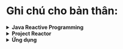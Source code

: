 # Ghi chú cho bản thân:

<details>
<summary><strong>Java Reactive Programming</strong></summary>

- <details>
  <summary>
      <b>Một số hiểu sai</b>
  </summary>

  - Reactive Programming không nhất thiết phải có **Asynchronous**, chúng ta có thể code **Synchronous**.

  </details>

- <details>
    <summary>
        <b>Use case</b>
    </summary>

  - **User events**: Đặc biệt là khi làm việc với các tác vụ bên phía UI, Front End. Khi user thực hiện một sự kiện
    nào đó thì cần thực hiện một **hành động** tương ứng cho sự kiện đấy.

  - **IO resposne**: Khi user thực hiện một input gì đấy chẳng hạn đọc file, sẽ có một luồng input diễn ra và sau khi
  đọc xong, cần thực hiện một **hành động** nào đó.
  </details>

- <details>
  <summary>
  <b>Tại sao lại cần quan tâm?</b>
  </summary>

  - <details>
    <summary><b>Câu hỏi</b></summary>

    Tại sao chúng ta lại phải quan tâm các vấn đề ở phần **Use case** khi mà đó là các việc xảy ra ở UI trong khi Java
    là ngôn ngữ được thực hiện đa số ở server-side?
    Quá trình hoạt động chủ yếu của server side là:

    - Nhận request đến.
    - Server thực hiện một số tác vụ.
    - Response dữ liệu.

    Trông có vẻ là **synchronous**? Chúng ta không bỏ ngang và làm một tác vụ gì khác, thế tại sao ta - developer
    back-end phải quan tâm đến reactive programming? Về cơ bản request phải **chờ request thực hiện xong** thì mới trả về client, đó là đặc trưng cơ bản của **HTTP**.
    </details>

  - <details>
    <summary><b>Yêu cầu của ứng dụng hiện đại</b></summary>
      Các ứng dụng hiện đại yêu cầu đến các vấn đề sau:

    - **High data scale** - dữ liệu truyền tải lớn.
    - **High usage scale** - số lượng người dùng lớn.
    - **Cloud based costs** - với sự bùng nổ của các giải pháp đám mây, hiện nay chúng ta thường thuê một dịch vụ
    lưu trữ bên thứ ba nên sẽ quan tâm đến vấn đề truyền tải hơn để tiết kiệm chi phí.
    </details>

  - <details>
     <summary>
      <b>Xem xét ví dụ & nhận ra vấn đề</b>
     </summary>

    **Ví dụ 1:** Vấn đề gì với đoạn code dưới đây?

    ```java
    @GetMapping("/users/{userId}")
     public User getUserDetails(@PathVariable String userId) {
         User user = userService.getUser(userId);
         UserPreferences prefs = userPreferencesService.getPreferences (userId);
         user.setPreferences (prefs);
         return user;
     }
    ```

    Đoạn code trên thực hiện hai thao tác:

    - a. Lấy user từ **User Service**.
    - b. Lấy user preferences từ **User Preferences Service**.

    Ta thấy hai thao tác này đang block lẫn nhau, thao tác `a.` cần phải diễn ra trước sau đó đến thao tác `b.` trong
    khi trên thực tế, hai thao tác này không hề phụ thuộc lẫn nhau => **Unnecessarily sequential**

    **Ví dụ 2:** Sơ đồ dưới đây thể hiện hoạt động của web server một cách khái quát nhất:
    ![example](images/Screenshot%202024-08-07%20192144.png)

    Về cơ bản thì:

    - Khi web server nhận được request, nó thêm một thread mới để handle request đó.
    - Sau đó một thread mới đến trong khi thread trước đó vẫn đang xử lí, web server sẽ spawn thêm một thread mới.
    - Nghĩa là, **một thread xử lí càng lâu** sẽ khiến cho **server có nhiều thread cùng tồn tại**.

    Ta thấy được đến một lúc nào đó, số lượng thread sẽ đạt giới hạn và server sẽ không thể spawn thêm thread mới => **Idling threads**
    </details>

  - <details>
    <summary>
    <b>Cách giải quyết - Old Concurrency APIs</b>
    </summary>

    Ta sử dụng các **Concurrency APIs** để giải quyết. Cụ thể là ta sẽ dùng hai class **Future** và **CompletableFuture** đã có từ Java 8:

    ```java
     CompletableFuture<User> userAsync = CompletetableFuture
         .supplyAsync(() => userService.getUser(userId));
    ```

    Vấn đề là khi chúng ta sử dụng nó trong SpringBoot sẽ khiến code của chúng ta trông rất lộn xộn như sau:

    ```java
    @GetMapping("/users/{userId}")
    public User getUserDetails(@PathVariable String userId) {
        CompletetableFuture<User> userAsync = CompletetableFuture.supplyAsync(() => userService.getUser(userId))
        CompletetableFuture<UserPreferences> userPreferencesAsync = CompletetableFuture.supplyAsync(() => userPreferencesService.getPreferences(userId))
        CompletetableFuture<Void> bothFutures = CompletetableFuture.allOf(userAsync, userPreferencesAsync)
        bothFutures.join()
        User user = userAsync.join();
        UserPreferences prefs = userPreferencesAsync.join();
        user.setPreferences(prefs);
        return user;
    }
    ```

    Ngoài ra, chúng ta cần phải thực hiện **tất cả các bước trên** chỉ để **hai tác vụ** được chạy **đồng thời**.

    Việc gọi hàm `userAsync.join()` vẫn sẽ khiến thread bị block, thread này vẫn cần phải **chờ cả hai tác vụ hoàn
    thành** thì sau đó mới return, bởi vì endpoint này return về **Object User**, thế nên thread phải đợi cả hai tác
    vụ trên hoàn thành để lấy được đầy đủ thông tin của User.

    Cách tiếp cận này **cải thiện** được việc hai tác vụ bây giờ sẽ **chạy song song** chứ không còn **chạy tuần tự**.
    Thế nhưng **thread vẫn bị block**.

    **Vấn đề tồn đọng**:

    1. Dev phải làm quá nhiều thứ.
    2. Error handling rất khó và lộn xộn.
    3. Về cơ bản vẫn là "tuần tự".

    **=> Cần giải pháp tốt hơn.**
    </details>

  - <details>
    <summary>
    <b>Cách giải quyết - Reactive Programming</b>
    </summary>

    Với việc sử dụng **Reactive Programming** chúng ta sẽ code như sau:

    ```java
     @GetMapping("/users/{userId}")
     public Mono<User> getUserDetails(@PathVariable String userId) {
         return userService.getUser(userId)
             .zipWith(userPreferencesService.getPreferences(userId))
                 .map(tuple -> {
                     User user = tuple.getT1();
                     user.setUserPreferences(tuple.getT2());
                     return user;
                 });
     }
    ```

    Sự khác biệt ở đây là gì?
    
    1. Code dễ đọc hơn trước đó.
    2. Dễ dàng thấy return type của method bây giờ không còn là `User` nữa mà được bọc trong một class `Mono<User>`. Việc bọc đối tượng User này trong một lớp `Mono` sẽ cho phép controller return mà **không bị block thread**.

    Reactive programming trong Spring WebFlux sử dụng non-blocking I/O và một mô hình lập trình bất đồng bộ để xử lý các yêu cầu. Điều này có nghĩa là khi một yêu cầu đến và yêu cầu dữ liệu (ví dụ: từ cơ sở dữ liệu), hệ thống sẽ không block thread để chờ dữ liệu đó. Thay vào đó, thread sẽ được giải phóng để làm việc khác, và khi dữ liệu sẵn sàng, một thread khác sẽ xử lý phần tiếp theo của pipeline.
    </details>

 ### Lưu ý về Reactive Programming:
 Khi nói về **Reactive Programming**:

 - Thay đổi cách chúng ta nghĩ về **flow**.
 - Thay đổi cách chúng ta nghĩ về **data**.
 - Tương thích Java thông qua `Flow` interface từ Java 9.
 - Không phù hợp với các dự án nhỏ.

 Để sử dụng Reactive, chúng ta cần có hiểu biết về **Collection Stream**.

 > **Java Stream Refresh**:
 > - Là một chuỗi các data.
 > - Chúng ta tập trung vào tính toán.
 > - Không quan tâm đến cách mà dữ liệu được lưu trữ trong một stream.
 > - Internal Iteration, chúng ta không chủ động thực hiện loop qua data.
 > - Một số operator phổ biến trong Stream: `map`, `filter`, `flatMap`, `findFirst`, ...

 ### Ý tưởng nền tảng:
 Có thể nói, Reactive chính là sự kết hợp của hai Design Pattern nổi tiếng khác là _Iterator Pattern_ và _Observer Pattern_:
 - Với Iterator Pattern ta có đoạn code như sau: 
    ```java
      myList.forEach(element -> System.out.println(element))
    ```
 - Với Observer Pattern ta có đoạn code như sau:
    ```java
      eventChannel.addObserver(event -> System.out.println(event))
    ```
 - Điểm khác biệt ở đây chỉ là **bên nào control** việc push data? Đối với *Iterator* thì đó là chính chúng ta, còn đối với *Observer* thì đó là Event hay Publisher.
 - Reactive là một "nỗ lực" để kết hợp hai hàm trên, một thứ gì đó tương tự thế này:
    ```java
      eventChannel
        .forEach(event -> event != null)
        .addOserver(event -> System.out.println(event))
    ```

 ### Khái niệm:
 Có thể giới thiệu ngắn ngọn Reactive = Asynchronous + Non-Blocking I/O (NIO), có nghĩa là một chương trình được gọi là Reactive nó sẽ đảm bảo được 2 yếu tố là Asynchronous (xử lý bất đồng bộ) và Non-Blocking I/O.

 Bằng cách viết những đoạn mã asynchronous và non-blocking, chương trình sẽ cho phép switch qua các tách vụ khác mà đang sử dụng cùng một I/O resource, và có thể quay lại sử lý tiếp khi tác vụ đó hoàn thành. Do đó với reactive programing chương trình có thể sử lý nhiều request hơn trên cùng một tài nguyên hệ thống.

 Reactive và non-blocking nhìn chung thì không làm cho ứng dụng chạy nhanh hơn. Lợi ích mà nó được kỳ vọng là ứng dụng chịu tải được tốt hơn mà chỉ yêu cầu ít tài nguyên hơn.

 ### Data Stream:
 Mỗi Stream sẽ emit ra ba thứ là: giá trị trả về (`return data`), lỗi (`error`) hoặc một tín hiệu hoàn thành (`completed signal`) nếu trong trường hợp ta không quan tâm tới giá trị trả về. Và cũng giống như Stream API trong Java 8, reactive stream sẽ không làm gì (không hoạt động) cho tới khi ta subscribe (lắng nghe) chúng. Hãy luôn ghi nhớ rằng: Không có gì xảy ra cho đến khi subscribe.

 Với mỗi loại emit, Stream sẽ định nghĩa từng function để xử lý, một function để hứng `return data` , một function khác xử lý `error` , và một function nữa để nhận `completed signal`. Việc lắng nghe Stream được gọi là **Subscribe**, các function được gọi là **Observers** , và **Subject** được quan sát ở đây là một Stream.

 Đặc điểm của mỗi Stream đó là Immutability (bất biến), muốn xử lý hoặc thay đổi dữ liệu trong Steam ta luôn phải tạo một Stream mới từ Stream gốc bằng các function như `filter`, `map`, `reduce`

 Ngoài ra với Reactive chúng ta cũng có thể gộp nhiều Stream thành một bằng các function như `merge`, `concat` hay `zip`

 ![images](images/1_pUwd-zd-p-nsgncT9VtVxw.webp)
  
 ### Event Loop:
 Event Loop thực tế là một vòng lặp vô tận, để lắng nghe và xử lý những event từ event queue một cách tuần tự, và sẽ trả về ngay lập tức sau khi nó đăng ký một call back tương ứng với event đó. Call back sẽ được kích hoạt (trigger) khi dữ liệu được trả về từ một resource (DB, file hay network call) hay từ một error đã xảy ra.

 ![images](images/1_HL0OUQZDd7dTowKgC1Tlhg.webp)
  
 Event loop thông thường sẽ được chạy trên duy nhất 1 thread, tuy nhiên để sử dụng hiệu quả số lượng CPU Core những Servlet containers hỗ trợ Reactive như Netty sẽ quản lý Event Loop thông qua một Event Loop Group, mỗi Event Loop sẽ chạy trên 1 thread trên từng CPU Core riêng biệt, và số lượng Event Loop sẽ không được nhiều hơn số CPU Cores hiện có của nền tảng phần cứng nó đang chạy.
</details>

<details>
<summary><strong>Project Reactor</strong></summary>

Trong hệ sinh thái của JVM để đạt được reactive programming, một dự án (project) đã được ra đời, đó chính là Project Reactor và hạt nhân (core) của project chính là reactor-core. Nó cung cấp cho chúng ta những bộ thư viện để giúp lập trình viên dễ dàng thao tác và xử lý Data Stream trong Reactive.

Đặc điểm chính của Reactor đó là cung cấp hai loại kiểu dữ liệu (data type) của luồng dữ liệu (Publisher) đó là **Flux** và **Mono**.

- <details>
    <summary><strong>Flux</strong></summary>

    Là một Stream có thể phát ra **0..n** phần tử, có thể hình dung nó là một List dữ liệu. Ví dụ tạo đơn giản:
    ```java
      Flux<Integer> just = Flux.just(1,2,3,4);
    ```
    Và cũng giống như khái niệm về Reactive, có 3 tín hiệu mà Flux emit ra để Subscribe có thể nhận được đó là **onNext()** để hứng return data, **onComplete()** để nhận tín hiệu Stream hoàn thành và **onError()** để nhận giá trị lỗi trả về.
    ![images](images/1_XgAROAi1ygGZZ6CPs6WWtQ.webp)
  </details>

- <details>
    <summary><strong>Mono</strong></summary>

    Là một Stream có thể phát ra **0..1** phần tử. Nó hoạt động gần giống như Flux, chỉ là bị giới hạn không quá một phần tử hoặc không có phần tử nào (rỗng) . Ví dụ:
    ```java
      Mono<String> just = Mono.just("ABC"); // Mono với 1 phần tử
      Mono<Void> just = Mono.empty(); // Mono với 0 phần tử (rỗng)
    ```
    Cũng giống như Flux, Mono cung cấp 3 function **onNext()**, **onComplete()** và **onError()** để Subscribe thao tác với dữ liệu được trả về.

    Mono cũng có thể truyển đổi thành một Flux, ví dụ 2 hoặc nhiều Mono có thể gộp thành một Flux bằng cách sử dụng function **concatWith()**, ví dụ `Mono#concatWith(Publisher)` sẽ trả về một Flux. Hay sử dụng `Mono#then(Mono)` để trả về một Mono khác với mục đích kết thúc một Stream mà không quan tâm tới dữ liệu của Mono gốc. Điểm khác nhau giữa `Mono#then` và `Mono#map` đó là `then` hoạt động dựa trên tính hiệu `onComplete` mặc dù Mono gốc có thể empty, trong khi map hay `flatmap` chỉ hoạt động dựa trên tín hiệu `onNext` , có nghĩa là chỉ hoạt động khi Mono gốc có dữ liệu trả về (not empty).
    ![images](images/1_WJvkUizS7HLzlN8L-jpsSA.webp)
  </details>

- <details>
    <summary><strong>Subscribe</strong></summary>

    Như đã nói bên trên rằng **“không có gì xảy ra cho đến khi subscribe”**, các Stream như Mono hay Flux sẽ không hành động gì cả cho tới khi nó được Observer hay Subcriber (lắng nghe). Do vậy trong Reactor có cung cấp một function **subscribe()** để thực hiện lắng nghe Stream.
    Ví dụ để subcribe một Flux với basic method không có đối số (arguments)
    ```java
    Flux<Integer> ints = Flux.range(1, 3); //Tạo một Flux với 3 phần tử từ 1->3
    ints.subscribe(); // Thực hiện lắng nghe trên Flux vừa tạo
    ```
    Với ví dụ trên thì sẽ không có out-put nào tạo ra, để có thể bắt (catch) được các out-put thì ta sẽ truyền một đối số là `Consumer` vào **subscribe()** ví dụ:
    ```java
    Flux<Integer> ints = Flux.range(1, 3); 
    ints.subscribe(i -> System.out.println(i)); // subcribe Flux và in ra dữ liệu trả về của nó
    ```
    Output:
    ```java
    1
    2
    3
    ```
    #### Error Event
    Một lỗi có thể được sử lý ngay trong subcribe (error handler) như ví dụ sau:
    ```java
    Flux<Integer> ints = Flux.range(1, 6) //(1)
      .map(i -> { // (2)
        if (i <= 3) {
           return i;
        }
        throw new RuntimeException("Got to 4"); 
      });
    ints.subscribe(i -> System.out.println(i), //(3)
      error -> System.err.println("Error: " + error)); //(4)
    ```
    >- (1) Tạo một Stream Flux có 4 phần tử từ 1-> 6
    >- (2) Map lại Stream hiện tại ra một Steam mới mà chỉ được phép có 3 phần tử từ 1->3 nếu lớn hơn sẽ throw ra một Exception
    >- (3) Print ra dữ liệu output của Stream mới được tạo
    >- (4) sử dụng consumer là error để kết thúc Stream và out-put ra lỗi nếu có
    Output:
    ```java
    1
    2
    3
    Error: java.lang.RuntimeException: Got to 4
    ```
    #### Completed Event
    Nếu có một `error` được `throw` ra thì Stream sẽ dừng lại (completed) ngay lập tức. Nếu không có lỗi xảy ra thì ta có thể tạo một event completed khi Stream kết thúc như ví dụ:
    ```java
    Flux<Integer> ints = Flux.range(1, 4); //(1)
    ints.subscribe(i -> System.out.println(i), //(2)
      error -> System.err.println("Error " + error), //(3)
      () -> System.out.println("Done")); (4)
    ```
    >- (1) Tạo một Stream Flux có 4 phần tử từ 1-> 4
    >- (2) Print ra dữ liệu output của Stream
    >- (3) Sử dụng consumer là error để completed Stream và out-put ra lỗi nếu có
    >- (4) Sử dụng consumer là () để completed Stream và out-put ra event complete
    Output:
    ```java
    1
    2
    3
    4
    Done
    ```
    Subscribe có thể yêu cầu một hành động nào đó, ví dụ như yêu cầu số lượng dữ liệu được emit ra trước khi Steam được complete bằng cách sử dụng `sub` , ví dụ:
    ```java
    Flux<Integer> ints = Flux.range(1, 4);
    ints.subscribe(i -> System.out.println(i),
      error -> System.err.println("Error " + error),
      () -> System.out.println("Done"),
      sub -> sub.request(10));
    ```
    Stream trên sẽ bị treo (hangs) vĩnh viễn (không bao giờ completed) trừ khi Stream được cancel, bởi vì Subscribe đã yêu cầu chỉ completed cho tới khi nhận được đủ 10 phần tử.
    Output: Event “Done” sẽ không bao giờ được output ra.
    ```java
    1
    2
    3
    4
    ```
    #### Cancel Event
    Function Subscribe trả về một kiểu dữ liệu là `Disposable` và `Disposable Interface` có cung cấp một method là **dispose()** để giúp một Stream có thể bị hủy bỏ (cancel) ví dụ:
    ```java
    Flux.just(1,2,3).subscribe().dispose();
    ```
    Stream sẽ ngay lập tức bị cancel ngay sau khi nó được Subscribe
  </details>
</details>

<details>
<summary><strong>Ứng dụng</strong></summary>

#### Block một Flux
Để collect một `Flux<Integer>` thành một `List<Intetger>`, ta cần phải **block** nó, cách tiếp cận đơn giản nhất là sử dụng `Flux#toStream()`, hàm này sẽ **block thread** vì ta phải đợi cho Flux này `emmit` **toàn bộ dữ liệu**, sau đó mới tiến hành convert nó sang `Stream`, rồi sang `List`.
```java
var flux = Flux.range(1, 10).delayElements(Duration.ofSeconds(1)) // add delay
var list = flux.toStream().toList(); // Hàm này sẽ khiến thread bị block 10s
System.out.println(list); // sau 10s hàm này mới được chạy
System.out.println(list.size());
```
Output:
```java
[1, 2, 3, 4, 5, 6, 7, 8, 9, 10]
10
```
#### Block một Mono
Để collect một `Mono<Integer>` thành một số **Integer**, ta cần phải **block** nó bằng hàm `Mono#block()`.
```java
var mono = Mono.just(42).delayElement(Duration.ofSeconds(1)); // add delay
var x = mono.block(); // hàm này sẽ khiến thread bị block 1s
System.out.println(x); // hàm này 1s sau mới được chạy
```
Output:
```
42
```

### Operator - Reactive all the way
**Block** một Flux hoặc Mono về cơ bản là đi ngược lại với mục tiêu sử dụng Reactive, bởi vì mục đích của Reactive là để chúng ta hạn chế block thread.
Chúng ta sẽ muốn "Reactive" trong mọi trường hợp và tránh **block**.
Nếu bắt buộc phải **block** một tác vụ gì đó, chúng ta sẽ muốn các tác vụ còn lại Reactive.
Lấy ví dụ với HTTP Request, khi request đến server, nó cần phải **block**, và từ lúc đó mọi thứ còn lại phải **Reactive**
Ví dụ:
```java
@GetMapping("/users/{userId}")
public Mono<User> getUserDetails(@PathVariable String userId) {
  var user = userService.fetchUserMono(userId)
  // check xem user có active không?
  // fetch user details
  // đổ thông tin vào user rồi return
}
```
**Operator Functions** cho phép chúng ta chain nhiều thao tác `Mono` và `Flux` với nhau thông qua các hàm như `filter`, `map`, ... Các Operator này sẽ chỉ chạy **sau khi event được resolved**. Việc này giống như chúng ta đang "set up trước một kịch bản reactive" dành cho `Mono` và `Flux` thay vì phải **chờ đợi chúng**.

### Cách Reactive thao tác với thread
#### Schedulers 
Được sử dụng để chỉ định các thread hoặc pool thread cho các thao tác reactive. Một số schedulers phổ biến:
- **Schedulers.parallel()**: Sử dụng một pool các thread để thực hiện các tác vụ tính toán.
- **Schedulers.boundedElastic()**: Được thiết kế cho các tác vụ blocking, như truy vấn cơ sở dữ liệu hoặc gọi API bên ngoài.
- **Schedulers.single()**: Sử dụng một thread đơn để thực hiện các tác vụ.
- **Schedulers.immediate()**: Thực hiện các tác vụ trên thread hiện tại (thường là thread chính).

Để chỉ định thread thủ công, ta sử dụng hàm **publishOn** để thay đổi scheduler cho các toán tử sau nó trong chuỗi xử lý hoặc hàm **subscribeOn** để thay đổi scheduler cho toàn bộ chuỗi từ điểm bắt đầu.

#### Trường hợp sử dụng

Trường Hợp Không Chỉ Định Scheduler:
```java
Flux<Integer> flux = Flux.just(1, 2, 3)
    .map(num -> doBlockStuff(num)); // Blocking operation

flux.subscribe(num -> System.out.println(num)); // Runs on main thread

System.out.println("End"); // Will print after the blocking operations
```
Kết quả: **main thread** bị block bởi **doBlockStuff**.

Trường Hợp Chỉ Định Scheduler:
```java
Flux<Integer> flux = Flux.just(1, 2, 3)
    .publishOn(Schedulers.boundedElastic()) // Switch to boundedElastic scheduler
    .map(num -> doBlockStuff(num)); // Blocking operation

flux.subscribe(num -> System.out.println(num));

System.out.println("End"); // Will print immediately
```
Kết quả: Các tác vụ blocking chạy trên thread của **boundedElastic scheduler**, **không block** main thread.

Các Tình Huống Cần Sử Dụng Scheduler:
1. **Tác vụ blocking**: Sử dụng `publishOn(Schedulers.boundedElastic())` hoặc `subscribeOn(Schedulers.boundedElastic())` để chuyển tác vụ blocking sang một thread pool khác.
2. **Tác vụ tính toán**: Sử dụng `Schedulers.parallel()` cho các tác vụ yêu cầu tính toán cao.
</details>